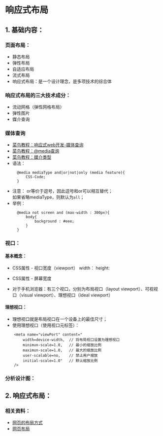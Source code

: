 响应式布局
========

## 1. 基础内容：

### 页面布局：

* 静态布局
* 弹性布局
* 自适应布局
* 流式布局
* 响应式布局：是一个设计理念，是多项技术的综合体

### 响应式布局的三大技术成分：

* 流动网格（弹性网格布局）
* 弹性图片
* 媒介查询

### 媒体查询

* [菜鸟教程：响应式web开发-媒体查询](http://www.runoob.com/css/css-rwd-mediaqueries.html)
* [菜鸟教程：@media查询](http://www.runoob.com/cssref/css3-pr-mediaquery.html)
* [菜鸟教程：媒介类型](http://www.runoob.com/css/css-mediatypes.html)
* 语法：
  ```
    @media mediaType and|or|not|only (media feature){
        CSS-Code;
    }
  ```
* 注意：
    or等价于逗号，因此逗号和or可以相互替代；<br>
    如果省略mediaType，则默认为```all```；<br>
* 举例：
  ```
    @media not screen and (max-width : 300px){
        body{
            background : #eee;
        }
    }
  ```

### 视口：

#### 基本概念：

* CSS属性 - 视口宽度（viewport）
  width：
  height:

* CSS属性 - 屏幕宽度

* 对于手机浏览器：有三个视口，分别为布局视口（layout viewport）、可视视口（visual viewport）、理想视口（ideal viewport）

#### 理想视口：

* 理想视口就是布局视口在一个设备上的最佳尺寸；
* 使用理想视口（使用视口元标签）：
```
    <meta name="viewPort" content="
        width=device-width,  // 将布局视口设置为理想视口
        minimun-scale=1.0,   // 最小的缩放比例
        maximun-scale=1.0,   // 最大的缩放比例
        user-scalable=no,    // 禁止用户缩放
        initial-scale=1.0"   // 默认缩放比例
    />
```

### 分析设计图：



## 2. 响应式布局：


### 相关资料：

* [网页的布局方式](http://blog.csdn.net/gertyy/article/details/52764527)
* [网页布局](http://mt.sohu.com/20161107/n472512749.shtml)